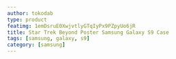 ```yaml
---
author: tokodab
type: product
featimg: 1emDsruE0XwjvtlyGTqIyPx9PZpyUo6jR
title: Star Trek Beyond Poster Samsung Galaxy S9 Case
tags: [samsung, galaxy, s9]
category: [samsung]
---
```


